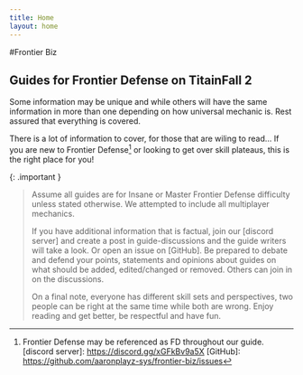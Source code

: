 ```yaml
---
title: Home
layout: home
---
```


#Frontier Biz
## Guides for Frontier Defense on TitainFall 2

Some information may be unique and while others will have the same information in more than one depending on how universal mechanic is. Rest assured that everything is covered.

There is a lot of information to cover, for those that are wiling to read... If you are new to Frontier Defense[^1] or looking to get over skill plateaus, this is the right place for you!

{: .important }
> Assume all guides are for Insane or Master Frontier Defense difficulty unless stated otherwise. We attempted to include all multiplayer mechanics.
>
> If you have additional information that is factual, join our [discord server] and create a post in guide-discussions and the guide writers will take a look. Or open an issue on [GitHub]. Be prepared to debate and defend your points, statements and opinions about guides on what should be added, edited/changed or removed. Others can join in on the discussions.
>
> On a final note, everyone has different skill sets and perspectives, two people can be right at the same time while both are wrong. Enjoy reading and get better, be respectful and have fun. 

[^1]: Frontier Defense may be referenced as FD throughout our guide.
[discord server]: https://discord.gg/xGFkBv9a5X
[GitHub]: https://github.com/aaronplayz-sys/frontier-biz/issues